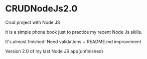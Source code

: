 # CRUDNodeJs2.0
Crud project with Node JS

It is a simple phone book just to practice my recent Node Js skills. 

It's almost finished! Need validations + README.md improvement


Version 2.0 of my last Node JS app(unfinished)
